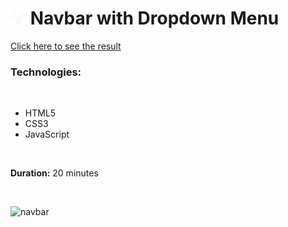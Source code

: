 # <img src="images/logo.png" style="height: 25px"> Navbar with Dropdown Menu

[Click here to see the result](https://dpaguba.github.io/js-navbar-dropdown-menu/)

### Technologies:

<br>

 - HTML5
 - CSS3
 - JavaScript

<br>

**Duration:** 20 minutes

<br>

![navbar](https://user-images.githubusercontent.com/88382171/222894358-866d379f-2674-4fb3-a679-be64ce3a0c00.gif)
